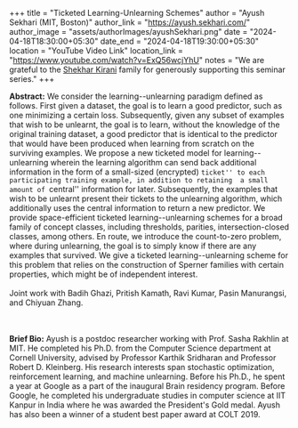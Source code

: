 +++
title = "Ticketed Learning-Unlearning Schemes"
author = "Ayush Sekhari (MIT, Boston)"
author_link = "https://ayush.sekhari.com/"
author_image = "assets/authorImages/ayushSekhari.png"
date = "2024-04-18T18:30:00+05:30"
date_end = "2024-04-18T19:30:00+05:30"
location = "YouTube Video Link"
location_link = "https://www.youtube.com/watch?v=ExQ56wcjYhU"
notes = "We are grateful to the <a href = "https://www.accel.com/people/shekhar-kirani" target= "_blank">Shekhar Kirani</a> family for generously supporting this seminar series."
+++

<b>Abstract:</b>
We consider the learning--unlearning paradigm defined as follows. 
First given a dataset, the goal is to learn a good predictor, such as 
one minimizing a certain loss. Subsequently, given any subset of examples 
that wish to be unlearnt, the goal is to learn, without the knowledge of 
the original training dataset, a good predictor that is identical to the 
predictor that would have been produced when learning from scratch on the
surviving examples. We propose a new ticketed model for 
learning--unlearning wherein the learning algorithm can send back 
additional information in the form of a small-sized (encrypted) 
``ticket'' to each participating training example, in addition to retaining 
a small amount of ``central'' information for later. Subsequently, the 
examples that wish to be unlearnt present their tickets to the 
unlearning algorithm, which additionally uses the central information to 
return a new predictor. We provide space-efficient ticketed learning--unlearning 
schemes for a broad family of concept classes, including thresholds, 
parities, intersection-closed classes, among others. En route, we 
introduce the count-to-zero problem, where during unlearning, the goal is
to simply know if there are any examples that survived. We give a ticketed 
learning--unlearning scheme for this problem that relies on the construction of 
Sperner families with certain properties, which might be of independent 
interest.
<br><br>
Joint work with Badih Ghazi, Pritish Kamath, Ravi Kumar, Pasin Manurangsi, and Chiyuan Zhang.

<br><br>
<b>Brief Bio:</b>  Ayush is a postdoc researcher working with Prof. Sasha Rakhlin at MIT. He completed his Ph.D. from the Computer Science department at Cornell University, advised by Professor Karthik Sridharan and Professor Robert D. Kleinberg. His research interests span stochastic optimization, reinforcement learning, and machine unlearning. Before his Ph.D., he spent a year at Google as a part of the inaugural Brain residency program. Before Google, he completed his undergraduate studies in computer science at IIT Kanpur in India where he was awarded the President's Gold medal. Ayush has also been a winner of a student best paper award at COLT 2019.